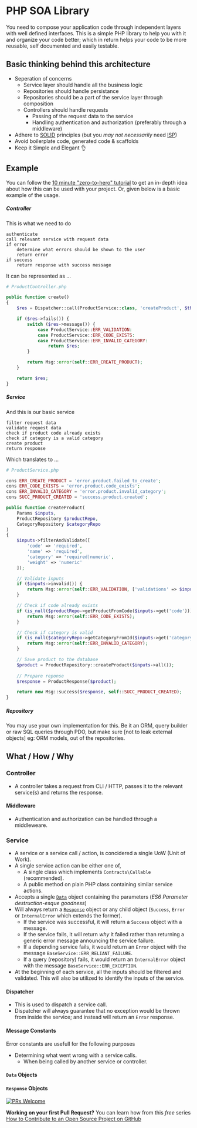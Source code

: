 # PHP SOA Library

You need to compose your application code through independent layers with well defined interfaces. This is a simple PHP library to help you with it and organize your code better; which in return helps your code to be more reusable, self documented and easily testable. 

## Basic thinking behind this architecture

- Seperation of concerns
	- Service layer should handle all the business logic
	- Repositories should handle persistance
	- Repositories should be a part of the service layer through composition
	- Controllers should handle requests 
		- Passing of the request data to the service
		- Handling authentication and authorization (preferably through a middleware)
- Adhere to [SOLID](#solid) principles (but you _may not necessarily_ need [ISP](#isp))
- Avoid boilerplate code, generated code & scaffolds
- Keep it Simple and Elegant 👌

## Example

You can follow the [10 minute "zero-to-hero" tutorial](http://devr.tips) to get an in-depth idea about how this can be used with your project. Or, given below is a basic example of the usage.

##### Controller

This is what we need to do

```
authenticate
call relevant service with request data
if error
	determine what errors should be shown to the user
	return error
if success
	return response with success message
```

It can be represented as ...

```php
# ProductController.php 

public function create() 
{
    $res = Dispatcher::call(ProductService::class, 'createProduct', $this->reqData);

    if ($res->fails()) {
        switch ($res->message()) {
            case ProductService::ERR_VALIDATION:
            case ProductService::ERR_CODE_EXISTS:
            case ProductService::ERR_INVALID_CATEGORY:
                return $res;
        }

        return Msg::error(self::ERR_CREATE_PRODUCT);
    }

    return $res;
}   
```

##### Service

And this is our basic service

```
filter request data
validate request data
check if product code already exists
check if category is a valid category
create product
return response
```

Which translates to ...

```php
# ProductService.php

cons ERR_CREATE_PRODUCT = 'error.product.failed_to_create';
cons ERR_CODE_EXISTS = 'error.product.code_exists';
cons ERR_INVALID_CATEGORY = 'error.product.invalid_category';
cons SUCC_PRODUCT_CREATED = 'success.product.created';

public function createProduct(
	Params $inputs,
	ProductRepository $productRepo,
	CategoryRepository $categoryRepo
)
{
    $inputs->filterAndValidate([
        'code' => 'required',
        'name' => 'required',
        'category' => 'required|numeric', 
        'weight' => 'numeric'
    ]);

    // Validate inputs
    if ($inputs->invalid()) {
        return Msg::error(self::ERR_VALIDATION, ['validations' => $inputs->errors()]);
    }

    // Check if code already exists
    if (is_null($productRepo->getProductFromCode($inputs->get('code')))) {
    	return Msg::error(self::ERR_CODE_EXISTS);
    }

    // Check if category is valid
    if (is_null($categoryRepo->getCategoryFromId($inputs->get('category')))) {
    	return Msg::error(self::ERR_INVALID_CATEGORY);
    }

    // Save product to the database
    $product = ProductRepository::createProduct($inputs->all());
    
    // Prepare reponse
    $response = ProductResponse($product);

    return new Msg::success($response, self::SUCC_PRODUCT_CREATED);
}
```

##### Repository

You may use your own implementation for this. Be it an ORM, query builder or raw SQL queries through PDO, but make sure [not to leak external objects] eg: ORM models, out of the repositories.

## What / How / Why

### Controller

- A controller takes a request from CLI / HTTP, passes it to the relevant service(s) and returns the response.

#### Middleware

- Authentication and authorization can be handled through a middleweare.

### Service

- A service or a service call / action, is concidered a single UoW (Unit of Work).
- A single service action can be either one of,
	- A single class which implements `Contracts\Callable` (recommended).
	- A public method on plain PHP class containing similar service actions.
- Accepts a single [`Data`](#data-objects) object containing the parameters (_ES6 Parameter destruction-esque goodness_)
- Will always return a [`Response`](#response-objects) object or any child object (`Success`, `Error` or `InternalError` which extends the former).
	- If the service was successful, it will return a `Success` object with a message.
	- If the service fails, it will return _why_ it failed rather than returning a generic error message announcing the service failure.
	- If a depending service fails, it would return an `Error` object with the message `BaseService::ERR_RELIANT_FAILURE`.
	- If a query (repository) fails, it would return an `InternalError` object with the message `BaseService::ERR_EXCEPTION`.
- At the beginning of each service, all the inputs should be filtered and validated. This will also be utilized to identify the inputs of the service.

#### Dispatcher

- This is used to dispatch a service call. 
- Dispatcher will always guarantee that no exception would be thrown from inside the service; and instead will return an `Error` response.

####  Message Constants

Error constants are usefull for the following purposes
- Determining what went wrong with a service calls.
	- When being called by another service or controller.

#### `Data` Objects

#### `Response` Objects

[![PRs Welcome](https://img.shields.io/badge/PRs-welcome-brightgreen.svg?style=flat-square)](http://makeapullrequest.com)

**Working on your first Pull Request?** You can learn how from this *free* series [How to Contribute to an Open Source Project on GitHub](https://egghead.io/series/how-to-contribute-to-an-open-source-project-on-github)

[1]: #hello

